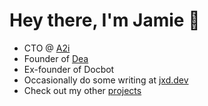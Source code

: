# Hey there, I'm Jamie 👋

- CTO @ [A2i](a2i.network)
- Founder of [Dea](https://www.usedea.com)
- Ex-founder of Docbot
- Occasionally do some writing at [jxd.dev](https://www.jxd.dev)
- Check out my other [projects](https://app.usedea.com/u/jd)
